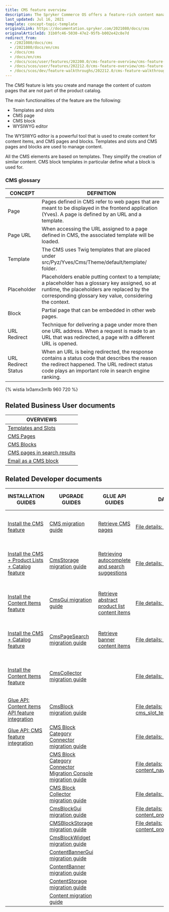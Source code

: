 ```yaml
---
title: CMS feature overview
description: The Spryker Commerce OS offers a feature-rich content management system that allows providing the right content at the right place at the right time.
last_updated: Jul 16, 2021
template: concept-topic-template
originalLink: https://documentation.spryker.com/2021080/docs/cms
originalArticleId: 31b0fc46-5030-47e2-95fb-b002e42c8e7d
redirect_from:
  - /2021080/docs/cms
  - /2021080/docs/en/cms
  - /docs/cms
  - /docs/en/cms
  - /docs/scos/user/features/202200.0/cms-feature-overview/cms-feature-overview.html
  - /docs/scos/user/features/202212.0/cms-feature-overview/cms-feature-overview.html
  - /docs/scos/dev/feature-walkthroughs/202212.0/cms-feature-walkthrough/cms-feature-walkthrough.html
---
```


The *CMS* feature is lets you create and manage the content of custom pages that are not part of the product catalog.

The main functionalities of the feature are the following:
* Templates and slots
* CMS page
* CMS block
* WYSIWYG editor

The WYSIWYG editor is a powerful tool that is used to create content for content items, and CMS pages and blocks. Templates and slots and CMS pages and blocks are used to manage content.

All the CMS elements are based on templates. They simplify the creation of similar content. CMS block templates in particular define what a block is used for.

### CMS glossary

<div class="width-100">

| CONCEPT | DEFINITION |
| --- | --- |
| Page | Pages defined in CMS refer to web pages that are meant to be displayed in the frontend application (Yves). A page is defined by an URL and a template. |
| Page URL | When accessing the URL assigned to a page defined in CMS, the associated template will be loaded. |
| Template | The CMS uses Twig templates that are placed under src/Pyz/Yves/Cms/Theme/default/template/ folder. |
| Placeholder | Placeholders enable putting context to a template; a placeholder has a glossary key assigned, so at runtime, the placeholders are replaced by the corresponding glossary key value, considering the context. |
| Block | Partial page that can be embedded in other web pages. |
| URL Redirect | Technique for delivering a page under more then one URL address. When a request is made to an URL that was redirected, a page with a different URL is opened. |
| URL Redirect Status | When an URL is being redirected, the response contains a status code that describes the reason the redirect happened. The URL redirect status code plays an important role in search engine ranking. |

</div>

{% wistia lx0amx3m1b 960 720 %}

## Related Business User documents

|OVERVIEWS|
|---|
| [Templates and Slots](/docs/pbc/all/content-management-system/{{page.version}}/cms-feature-overview/templates-and-slots-overview.html)  |
| [CMS Pages](/docs/pbc/all/content-management-system/{{page.version}}/cms-feature-overview/cms-pages-overview.html)  |
| [CMS Blocks](/docs/pbc/all/content-management-system/{{page.version}}/cms-feature-overview/cms-blocks-overview.html)  |
| [CMS pages in search results](/docs/pbc/all/content-management-system/{{page.version}}/cms-feature-overview/cms-pages-in-search-results-overview.html)  |
| [Email as a CMS block](/docs/pbc/all/content-management-system/{{page.version}}/cms-feature-overview/email-as-a-cms-block-overview.html)  |



## Related Developer documents

| INSTALLATION GUIDES | UPGRADE GUIDES| GLUE API GUIDES  | DATA IMPORT | TUTORIALS AND HOWTOS | TECHNICAL ENHANCEMENTS | REFERENCES |
|---------|---------|---------|---------|---------|---------|---------|
| [Install the CMS feature](/docs/pbc/all/content-management-system/{{page.version}}/install-and-upgrade/install-features/install-the-cms-feature.html)  | [CMS migration guide](/docs/pbc/all/content-management-system/{{page.version}}/install-and-upgrade/upgrade-modules/upgrade-the-cms-module.html)  |  [Retrieve CMS pages](/docs/pbc/all/content-management-system/{{page.version}}/manage-using-glue-api/retrieve-cms-pages.html) | [File details: cms_page.csv](/docs/pbc/all/content-management-system/{{page.version}}/import-and-export-data/file-details-cms-page.csv.html)  | [HowTo: Create CMS templates](/docs/pbc/all/content-management-system/{{page.version}}/tutorials-and-howtos/howto-create-cms-templates.html)  | [Enabling the category CMS blocks](/docs/scos/dev/technical-enhancement-integration-guides/integrate-category-cms-blocks.html) | [CMS extension points: Reference information](/docs/scos/dev/feature-walkthroughs/{{page.version}}/cms-feature-walkthrough/cms-extension-points-reference-information.html) |
| [Install the CMS + Product Lists + Catalog feature](/docs/pbc/all/content-management-system/{{page.version}}/install-and-upgrade/install-features/install-the-cms-product-lists-catalog-feature.html)  | [CmsStorage migration guide](/docs/pbc/all/content-management-system/{{page.version}}/install-and-upgrade/upgrade-modules/upgrade-the-cmsstorage-module.html) |  [Retrieving autocomplete and search suggestions](/docs/pbc/all/search/{{page.version}}/manage-using-glue-api/glue-api-retrieve-autocomplete-and-search-suggestions.html) | [File details: cms_block.csv](/docs/pbc/all/content-management-system/{{page.version}}/import-and-export-data/file-details-cms-block.csv.html)  | [HowTo: Define the maximum size of content fields](/docs/scos/dev/tutorials-and-howtos/howtos/howto-define-the-maximum-size-of-content-fields.html)  | [Install product CMS blocks](/docs/scos/dev/technical-enhancement-integration-guides/integrate-product-cms-blocks.html) |   |
| [Install the Content Items feature](/docs/pbc/all/content-management-system/{{page.version}}/install-and-upgrade/install-features/install-the-content-items-feature.html) | [CmsGui migration guide](/docs/pbc/all/content-management-system/{{page.version}}/install-and-upgrade/upgrade-modules/upgrade-the-cmsgui-module.html) | [Retrieve abstract product list content items](/docs/pbc/all/content-management-system/{{page.version}}/manage-using-glue-api/retrieve-abstract-product-list-content-items.html)  | [File details: cms_block_store.csv](/docs/pbc/all/content-management-system/{{page.version}}/import-and-export-data/file-details-cms-block-store.csv.html)  | [HowTo: Create a visibility condition for CMS blocks](/docs/scos/dev/tutorials-and-howtos/howtos/feature-howtos/cms/howto-create-a-visibility-condition-for-cms-blocks.html)  | [Enabling CMS block widget](/docs/scos/dev/technical-enhancement-integration-guides/integrating-cms-block-widgets.html) |   |
| [Install the CMS + Catalog feature](/docs/scos/dev/feature-walkthroughs/{{page.version}}/cms-feature-walkthrough/cms-feature-walkthrough.html) | [CmsPageSearch migration guide](/docs/pbc/all/content-management-system/{{page.version}}/install-and-upgrade/upgrade-modules/upgrade-the-cmspagesearch-module.html) | [Retrieve banner content items](/docs/pbc/all/content-management-system/{{page.version}}/manage-using-glue-api/retrieve-banner-content-items.html)  | [File details: cms_template.csv](/docs/pbc/all/content-management-system/{{page.version}}/import-and-export-data/file-details-cms-template.csv.html)  | [HowTo: Create a custom content item](/docs/scos/dev/tutorials-and-howtos/howtos/feature-howtos/cms/howto-create-a-custom-content-item.html)  |   |   |
| [Install the Content Items feature](/docs/pbc/all/content-management-system/{{page.version}}/install-and-upgrade/install-features/install-the-content-items-feature.html)  | [CmsCollector migration guide](/docs/pbc/all/content-management-system/{{page.version}}/install-and-upgrade/upgrade-modules/upgrade-the-cmscollector-module.html) |   | [File details: cms_slot.csv](/docs/pbc/all/content-management-system/{{page.version}}/import-and-export-data/file-details-cms-slot.csv.html)  | [Learn about the CoreMedia technology partner integration](/docs/pbc/all/content-management-system/{{page.version}}/third-party-integrations/coremedia.html)  |   |   |
| [Glue API: Content items API feature integration](/docs/pbc/all/content-management-system/{{page.version}}/install-and-upgrade/install-glue-api/install-the-content-items-glue-api.html) | [CmsBlock migration guide](/docs/pbc/all/content-management-system/{{page.version}}/install-and-upgrade/upgrade-modules/upgrade-the-cmsblock-module.html) |   |  [File details: cms_slot_template.csv](/docs/pbc/all/content-management-system/{{page.version}}/import-and-export-data/file-details-cms-slot-template.csv.html) |   |   |   |
| [Glue API: CMS feature integration](/docs/pbc/all/content-management-system/{{page.version}}/install-and-upgrade/install-glue-api/install-the-cms-glue-api.html)  | [CMS Block Category Connector migration guide](/docs/pbc/all/content-management-system/{{page.version}}/install-and-upgrade/upgrade-modules/upgrade-the-cmsblockcategoryconnector-module.html)|   |  [File details: cms_slot_block.csv](/docs/pbc/all/content-management-system/{{page.version}}/import-and-export-data/file-details-cms-slot-block.csv.html) |   |   |   |
|   | [CMS Block Category Connector Migration Console migration guide](/docs/pbc/all/content-management-system/{{page.version}}/install-and-upgrade/upgrade-modules/upgrade-the-cmsblockcategoryconnector-migration-console-module.html)|   |  [File details: content_navigation.csv](/docs/pbc/all/content-management-system/{{page.version}}/import-and-export-data/file-details-content-navigation.csv.html) |   |   |   |
|   | [CMS Block Collector migration guide](/docs/pbc/all/content-management-system/{{page.version}}/install-and-upgrade/upgrade-modules/upgrade-the-cmsblockcollector-module.html) |   | [File details: content_banner.csv](/docs/pbc/all/content-management-system/{{page.version}}/import-and-export-data/file-details-content-banner.csv.html)   |   |   |   |
|   | [CmsBlockGui migration guide](/docs/pbc/all/content-management-system/{{page.version}}/install-and-upgrade/upgrade-modules/upgrade-the-cmsblockgui-module.html) |   | [File details: content_product_set.csv](/docs/pbc/all/content-management-system/{{page.version}}/import-and-export-data/file-details-content-product-set.csv.html)   |   |   |   |
|   | [CMSBlockStorage migration guide](/docs/pbc/all/content-management-system/{{page.version}}/install-and-upgrade/upgrade-modules/upgrade-the-cmsblockstorage-module.html)  |   | [File details: content_product_abstract_list.csv](/docs/pbc/all/content-management-system/{{page.version}}/import-and-export-data/file-details-content-product-abstract-list.csv.html)  |   |   |   |
|   | [CmsBlockWidget migration guide](/docs/pbc/all/content-management-system/{{page.version}}/install-and-upgrade/upgrade-modules/upgrade-the-cmsblockwidget-module.html)  |   |   |   |   |   |
|   | [ContentBannerGui migration guide](/docs/pbc/all/content-management-system/{{page.version}}/install-and-upgrade/upgrade-modules/upgrade-the-contentbannergui-module.html)   |   |   |   |   |   |
|   | [ContentBanner migration guide](/docs/pbc/all/content-management-system/{{page.version}}/install-and-upgrade/upgrade-modules/upgrade-the-contentbanner-module.html)  |   |   |   |   |   |
|   | [ContentStorage migration guide](/docs/pbc/all/content-management-system/{{page.version}}/install-and-upgrade/upgrade-modules/upgrade-the-contentstorage-module.html)  |   |   |   |   |   |
|   | [Content migration guide](/docs/pbc/all/content-management-system/{{page.version}}/install-and-upgrade/upgrade-modules/upgrade-the-content-module.html)  |   |   |   |   |   |
